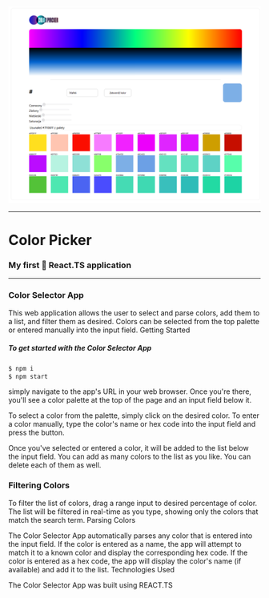 ![img.png](img.png)

----------------------------------------

# Color Picker

### My first :rocket: React.TS application

-----------------------------------

### Color Selector App

This web application allows the user to select and parse colors, add them to a list, and filter them as desired. Colors can be selected from the top palette or entered manually into the input field.
Getting Started

##### To get started with the Color Selector App
``````
$ npm i
$ npm start
``````
simply navigate to the app's URL in your web browser. Once you're there, you'll see a color palette at the top of the page and an input field below it.

To select a color from the palette, simply click on the desired color. To enter a color manually, type the color's name or hex code into the input field and press the button.

Once you've selected or entered a color, it will be added to the list below the input field. You can add as many colors to the list as you like. 
You can delete each of them as well.

### Filtering Colors

To filter the list of colors, drag a range input to desired percentage of color. The list will be filtered in real-time as you type, showing only the colors that match the search term.
Parsing Colors

The Color Selector App automatically parses any color that is entered into the input field. If the color is entered as a name, the app will attempt to match it to a known color and display the corresponding hex code. If the color is entered as a hex code, the app will display the color's name (if available) and add it to the list.
Technologies Used

The Color Selector App was built using REACT.TS

